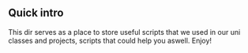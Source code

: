 ## Quick intro

This dir serves as a place to store useful scripts that we used in our uni classes and projects, scripts that could help you aswell.
Enjoy!